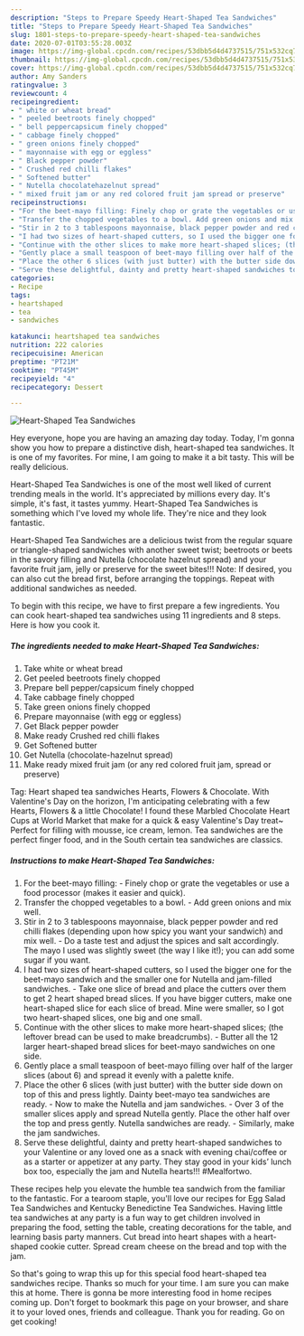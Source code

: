 ```yaml
---
description: "Steps to Prepare Speedy Heart-Shaped Tea Sandwiches"
title: "Steps to Prepare Speedy Heart-Shaped Tea Sandwiches"
slug: 1801-steps-to-prepare-speedy-heart-shaped-tea-sandwiches
date: 2020-07-01T03:55:28.003Z
image: https://img-global.cpcdn.com/recipes/53dbb5d4d4737515/751x532cq70/heart-shaped-tea-sandwiches-recipe-main-photo.jpg
thumbnail: https://img-global.cpcdn.com/recipes/53dbb5d4d4737515/751x532cq70/heart-shaped-tea-sandwiches-recipe-main-photo.jpg
cover: https://img-global.cpcdn.com/recipes/53dbb5d4d4737515/751x532cq70/heart-shaped-tea-sandwiches-recipe-main-photo.jpg
author: Amy Sanders
ratingvalue: 3
reviewcount: 4
recipeingredient:
- " white or wheat bread"
- " peeled beetroots finely chopped"
- " bell peppercapsicum finely chopped"
- " cabbage finely chopped"
- " green onions finely chopped"
- " mayonnaise with egg or eggless"
- " Black pepper powder"
- " Crushed red chilli flakes"
- " Softened butter"
- " Nutella chocolatehazelnut spread"
- " mixed fruit jam or any red colored fruit jam spread or preserve"
recipeinstructions:
- "For the beet-mayo filling: Finely chop or grate the vegetables or use a food processor (makes it easier and quick)."
- "Transfer the chopped vegetables to a bowl. Add green onions and mix well."
- "Stir in 2 to 3 tablespoons mayonnaise, black pepper powder and red chilli flakes (depending upon how spicy you want your sandwich) and mix well. Do a taste test and adjust the spices and salt accordingly. The mayo I used was slightly sweet (the way I like it!); you can add some sugar if you want."
- "I had two sizes of heart-shaped cutters, so I used the bigger one for the beet-mayo sandwich and the smaller one for Nutella and jam-filled sandwiches. Take one slice of bread and place the cutters over them to get 2 heart shaped bread slices. If you have bigger cutters, make one heart-shaped slice for each slice of bread. Mine were smaller, so I got two heart-shaped slices, one big and one small."
- "Continue with the other slices to make more heart-shaped slices; (the leftover bread can be used to make breadcrumbs). Butter all the 12 larger heart-shaped bread slices for beet-mayo sandwiches on one side."
- "Gently place a small teaspoon of beet-mayo filling over half of the larger slices (about 6) and spread it evenly with a palette knife."
- "Place the other 6 slices (with just butter) with the butter side down on top of this and press lightly. Dainty beet-mayo tea sandwiches are ready. Now to make the Nutella and jam sandwiches. Over 3 of the smaller slices apply and spread Nutella gently. Place the other half over the top and press gently. Nutella sandwiches are ready. Similarly, make the jam sandwiches."
- "Serve these delightful, dainty and pretty heart-shaped sandwiches to your Valentine or any loved one as a snack with evening chai/coffee or as a starter or appetizer at any party. They stay good in your kids’ lunch box too, especially the jam and Nutella hearts!!! #Mealfortwo."
categories:
- Recipe
tags:
- heartshaped
- tea
- sandwiches

katakunci: heartshaped tea sandwiches 
nutrition: 222 calories
recipecuisine: American
preptime: "PT21M"
cooktime: "PT45M"
recipeyield: "4"
recipecategory: Dessert

---
```



![Heart-Shaped Tea Sandwiches](https://img-global.cpcdn.com/recipes/53dbb5d4d4737515/751x532cq70/heart-shaped-tea-sandwiches-recipe-main-photo.jpg)

Hey everyone, hope you are having an amazing day today. Today, I'm gonna show you how to prepare a distinctive dish, heart-shaped tea sandwiches. It is one of my favorites. For mine, I am going to make it a bit tasty. This will be really delicious.

Heart-Shaped Tea Sandwiches is one of the most well liked of current trending meals in the world. It's appreciated by millions every day. It's simple, it's fast, it tastes yummy. Heart-Shaped Tea Sandwiches is something which I've loved my whole life. They're nice and they look fantastic.

Heart-Shaped Tea Sandwiches are a delicious twist from the regular square or triangle-shaped sandwiches with another sweet twist; beetroots or beets in the savory filling and Nutella (chocolate hazelnut spread) and your favorite fruit jam, jelly or preserve for the sweet bites!!! Note: If desired, you can also cut the bread first, before arranging the toppings. Repeat with additional sandwiches as needed.


To begin with this recipe, we have to first prepare a few ingredients. You can cook heart-shaped tea sandwiches using 11 ingredients and 8 steps. Here is how you cook it.

<!--inarticleads1-->

##### The ingredients needed to make Heart-Shaped Tea Sandwiches:

1. Take  white or wheat bread
1. Get  peeled beetroots finely chopped
1. Prepare  bell pepper/capsicum finely chopped
1. Take  cabbage finely chopped
1. Take  green onions finely chopped
1. Prepare  mayonnaise (with egg or eggless)
1. Get  Black pepper powder
1. Make ready  Crushed red chilli flakes
1. Get  Softened butter
1. Get  Nutella (chocolate-hazelnut spread)
1. Make ready  mixed fruit jam (or any red colored fruit jam, spread or preserve)


Tag: Heart shaped tea sandwiches Hearts, Flowers &amp; Chocolate. With Valentine&#39;s Day on the horizon, I&#39;m anticipating celebrating with a few Hearts, Flowers &amp; a little Chocolate! I found these Marbled Chocolate Heart Cups at World Market that make for a quick &amp; easy Valentine&#39;s Day treat~ Perfect for filling with mousse, ice cream, lemon. Tea sandwiches are the perfect finger food, and in the South certain tea sandwiches are classics. 

<!--inarticleads2-->

##### Instructions to make Heart-Shaped Tea Sandwiches:

1. For the beet-mayo filling: - Finely chop or grate the vegetables or use a food processor (makes it easier and quick).
1. Transfer the chopped vegetables to a bowl. - Add green onions and mix well.
1. Stir in 2 to 3 tablespoons mayonnaise, black pepper powder and red chilli flakes (depending upon how spicy you want your sandwich) and mix well. - Do a taste test and adjust the spices and salt accordingly. The mayo I used was slightly sweet (the way I like it!); you can add some sugar if you want.
1. I had two sizes of heart-shaped cutters, so I used the bigger one for the beet-mayo sandwich and the smaller one for Nutella and jam-filled sandwiches. - Take one slice of bread and place the cutters over them to get 2 heart shaped bread slices. If you have bigger cutters, make one heart-shaped slice for each slice of bread. Mine were smaller, so I got two heart-shaped slices, one big and one small.
1. Continue with the other slices to make more heart-shaped slices; (the leftover bread can be used to make breadcrumbs). - Butter all the 12 larger heart-shaped bread slices for beet-mayo sandwiches on one side.
1. Gently place a small teaspoon of beet-mayo filling over half of the larger slices (about 6) and spread it evenly with a palette knife.
1. Place the other 6 slices (with just butter) with the butter side down on top of this and press lightly. Dainty beet-mayo tea sandwiches are ready. - Now to make the Nutella and jam sandwiches. - Over 3 of the smaller slices apply and spread Nutella gently. Place the other half over the top and press gently. Nutella sandwiches are ready. - Similarly, make the jam sandwiches.
1. Serve these delightful, dainty and pretty heart-shaped sandwiches to your Valentine or any loved one as a snack with evening chai/coffee or as a starter or appetizer at any party. They stay good in your kids’ lunch box too, especially the jam and Nutella hearts!!! #Mealfortwo.


These recipes help you elevate the humble tea sandwich from the familiar to the fantastic. For a tearoom staple, you&#39;ll love our recipes for Egg Salad Tea Sandwiches and Kentucky Benedictine Tea Sandwiches. Having little tea sandwiches at any party is a fun way to get children involved in preparing the food, setting the table, creating decorations for the table, and learning basis party manners. Cut bread into heart shapes with a heart-shaped cookie cutter. Spread cream cheese on the bread and top with the jam. 

So that's going to wrap this up for this special food heart-shaped tea sandwiches recipe. Thanks so much for your time. I am sure you can make this at home. There is gonna be more interesting food in home recipes coming up. Don't forget to bookmark this page on your browser, and share it to your loved ones, friends and colleague. Thank you for reading. Go on get cooking!
